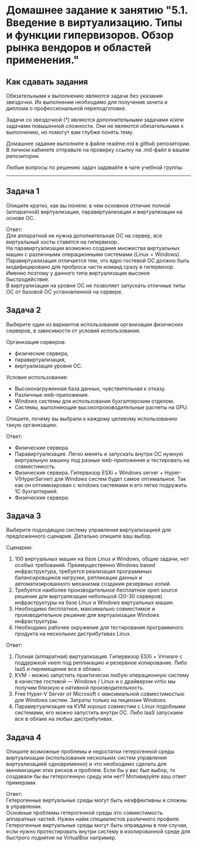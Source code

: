 
# Домашнее задание к занятию "5.1. Введение в виртуализацию. Типы и функции гипервизоров. Обзор рынка вендоров и областей применения."


## Как сдавать задания

Обязательными к выполнению являются задачи без указания звездочки. Их выполнение необходимо для получения зачета и диплома о профессиональной переподготовке.

Задачи со звездочкой (*) являются дополнительными задачами и/или задачами повышенной сложности. Они не являются обязательными к выполнению, но помогут вам глубже понять тему.

Домашнее задание выполните в файле readme.md в github репозитории. В личном кабинете отправьте на проверку ссылку на .md-файл в вашем репозитории.

Любые вопросы по решению задач задавайте в чате учебной группы.

---

## Задача 1

Опишите кратко, как вы поняли: в чем основное отличие полной (аппаратной) виртуализации, паравиртуализации и виртуализации на основе ОС.

Ответ: <br/>
Для аппаратной не нужна дополнительная ОС на сервер, все виртуальный хосты ставятся на гипервизор.<br/>
На паравиртуализации возможно создания множества виртуальных машин с различными операционными системами (Linux + Windows).<br/>
Паравиртуализация отличается тем, что ядро гостевой ОС должно быть модифицировано для проброса части команд сразу в гипервизор. Именно поэтому у данного типа виртуализации высокое быстродействие.<br/>
В виртуализации на уровне ОС не позволяет запускать отличные типы ОС от базовой ОС установленной на сервере.


## Задача 2

Выберите один из вариантов использования организации физических серверов, в зависимости от условий использования.

Организация серверов:
- физические сервера,
- паравиртуализация,
- виртуализация уровня ОС.

Условия использования:
- Высоконагруженная база данных, чувствительная к отказу.
- Различные web-приложения.
- Windows системы для использования бухгалтерским отделом.
- Системы, выполняющие высокопроизводительные расчеты на GPU.

Опишите, почему вы выбрали к каждому целевому использованию такую организацию.

Ответ:
- Физические сервера.
-  Паравиртуализация. Легко менять и запускать внутри ОС нужную виртуальную машину под разные web-приложения и тестировать на совместимость.
-  Физические сервера. Гипервизор ESXi + Windows server + Hyper-V(HyperServer) для Windows систем будет самое оптимальное. Так как он оптимизирован с windows системами и его легко подружить 1С бухгалтерией.
-  Физические сервера.


## Задача 3

Выберите подходящую систему управления виртуализацией для предложенного сценария. Детально опишите ваш выбор.

Сценарии:

1. 100 виртуальных машин на базе Linux и Windows, общие задачи, нет особых требований. Преимущественно Windows based инфраструктура, требуется реализация программных балансировщиков нагрузки, репликации данных и автоматизированного механизма создания резервных копий.
2. Требуется наиболее производительное бесплатное open source решение для виртуализации небольшой (20-30 серверов) инфраструктуры на базе Linux и Windows виртуальных машин.
3. Необходимо бесплатное, максимально совместимое и производительное решение для виртуализации Windows инфраструктуры.
4. Необходимо рабочее окружение для тестирования программного продукта на нескольких дистрибутивах Linux.

Ответ:
1. Полная (аппаратная) виртуализация. Гипервизор ESXi + Vmware с поддержкой veem под репликацию и резервное копирование. Либо IaaS и перемещение все в облако.
2. KVM - можно запустить практически любую операционную систему в качестве
гостевой — Windows / Linux и с драйвером virtio мы получим близкую к нативной производительность.
3. Free Hyper-V Server от Microsoft c максимальной совместимостью для Windows систем. Затраты только на лицензии Windows.
4. Паравиртуализация на KVM хорошо совместим с Linux подобными системами, его можно запустить внутри ОС. Либо IaaS запускаем все в облаке на любых дистрибутивах.

## Задача 4

Опишите возможные проблемы и недостатки гетерогенной среды виртуализации (использования нескольких систем управления виртуализацией одновременно) и что необходимо сделать для минимизации этих рисков и проблем. Если бы у вас был выбор, то создавали бы вы гетерогенную среду или нет? Мотивируйте ваш ответ примерами.

Ответ:<br/>
Гетерогенные виртуальные среды могут быть неэффективны и сложны в управлении.<br/>
Основные проблемы гетерогенной среды это совместимость аппаратных частей. Нужен найм специалистов различного профиля.<br/>
Гетерогенные виртуальные среды могут быть оправданы в том случаи, если нужно протестировать внутри систему в изолированной среде для быстрого поднятие на VirtualBox например.
